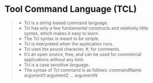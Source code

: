 # Tool Command Language (TCL)

> - Tcl is a string-based command language. 
> - Tcl has only a few fundamental constructs and relatively little syntax, which makes it easy to learn. 
> - The Tcl syntax is meant to be simple.
> - Tcl  is  interpreted  when  the application runs.
> - Tcl uses the pound character, #, for comments.
> - It’s an open  source,  free, and  can  be  used  for  commercial  applications without any limit.
> - Tcl is a case sensitive language. 
> - The syntax of Tcl command is as follows: commandName argument1 argument2 ... argumentN
